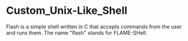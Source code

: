 # Custom_Unix-Like_Shell
Flash is a simple shell written in C that accepts commands from the user and runs them. The name "flash" stands for FLAME-SHell.
